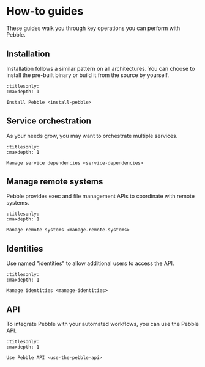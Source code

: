 # How-to guides

These guides walk you through key operations you can perform with Pebble.


## Installation

Installation follows a similar pattern on all architectures. You can choose to install the pre-built binary or build it from the source by yourself.

```{toctree}
:titlesonly:
:maxdepth: 1

Install Pebble <install-pebble>
```


## Service orchestration

As your needs grow, you may want to orchestrate multiple services.

```{toctree}
:titlesonly:
:maxdepth: 1

Manage service dependencies <service-dependencies>
```


## Manage remote systems

Pebble provides exec and file management APIs to coordinate with remote systems.

```{toctree}
:titlesonly:
:maxdepth: 1

Manage remote systems <manage-remote-systems>
```


## Identities

Use named "identities" to allow additional users to access the API.

```{toctree}
:titlesonly:
:maxdepth: 1

Manage identities <manage-identities>
```


## API

To integrate Pebble with your automated workflows, you can use the Pebble API.

```{toctree}
:titlesonly:
:maxdepth: 1

Use Pebble API <use-the-pebble-api>
```
